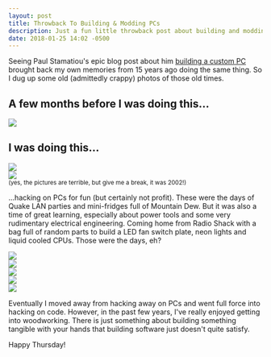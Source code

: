 ```yaml
---
layout: post
title: Throwback To Building & Modding PCs
description: Just a fun little throwback post about building and modding custom PCs with fans, lights and various other gadgets
date: 2018-01-25 14:02 -0500
---
```


Seeing Paul Stamatiou's epic blog post about him [building a custom PC](https://paulstamatiou.com/building-a-windows-10-lightroom-photo-editing-pc/) brought back my own memories from 15 years ago doing the same thing.  So I dug up some old (admittedly crappy) photos of those old times.

## A few months before I was doing this...
<img src="/assets/wedding.jpg" class="w-64 bordered-image">

## I was doing this...
<div class="flex">
  <div class="w-1/2 mr-2">
    <img src="/assets/case-mod-switches-build.jpg" class="bordered-image">
  </div>
  <div class="w-1/2">
    <img src="/assets/case-mod-switches.jpg" class="bordered-image">
  </div>
</div>

<small>
  (yes, the pictures are terrible, but give me a break, it was 2002!)
</small>

...hacking on PCs for fun (but certainly not profit).  These were the days of Quake LAN parties and mini-fridges full of Mountain Dew.  But it was also a time of great learning, especially about power tools and some very rudimentary electrical engineering.  Coming home from Radio Shack with a bag full of random parts to build a LED fan switch plate, neon lights and liquid cooled CPUs.  Those were the days, eh?

<div class="flex mb-2">
  <div class="w-1/2 mr-2">
    <img src="/assets/case-mod-switches-close.jpg" class="bordered-image">
  </div>
  <div class="w-1/2">
    <img src="/assets/case-mod-fan.jpg" class="bordered-image">
  </div>
</div>

<div class="flex mb-4">
  <div class="w-1/3 mr-2">
    <img src="/assets/case-mod-window-neon.jpg" class="bordered-image">
  </div>
  <div class="w-1/3 mr-2">
    <img src="/assets/case-mod-window-neon-dark.jpg" class="bordered-image">
  </div>
  <div class="w-1/3">
    <img src="/assets/case-mod-curved-window.jpg" class="bordered-image">
  </div>
</div>

Eventually I moved away from hacking away on PCs and went full force into hacking on code.  However, in the past few years, I've really enjoyed getting into woodworking.  There is just something about building something tangible with your hands that building software just doesn't quite satisfy.

Happy Thursday!
